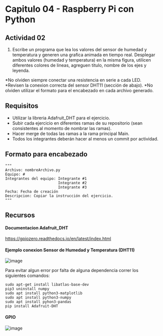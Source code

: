 # Capitulo 04 - Raspberry Pi con Python
## Actividad 02

1. Escribe un programa que lea los valores del sensor de humedad y temperatura y generen una grafica animada en tiempo real. Desplegar ambos valores (humedad y temperatura) en la misma figura, utilicen diferentes colores de lineas, agreguen titulo, nombre de los ejes y leyenda.

*No olviden siempre conectar una resistencia en serie a cada LED.
*Revisen la conexion correcta del sensor DHT11 (sección de abajo).
*No olviden utilizar el formato para el encabezado en cada archivo generado. 

## Requisitos
* Utilizar la libreria Adafruit_DHT para el ejercicio.
* Subir cada ejercicio en diferentes ramas de su repositorio (sean consistentes al momento de nombrar las ramas).
* Hacer merge de todas las ramas a la rama principal Main.
* Todos los integrantes deberán hacer al menos un commit por actividad.

## Formato para encabezado
```
"""
Archivo: nombreArchivo.py
Equipo: #
Integrantes del equipo: Integrante #1
                        Integrante #2
                        Integrante #3
Fecha: Fecha de creación
Descripcion: Copiar la instrucción del ejercicio.
"""
```

## Recursos
#### Documentacion Adafruit_DHT
[https://gpiozero.readthedocs.io/en/latest/index.html ](https://github.com/adafruit/Adafruit_CircuitPython_DHT)

#### Ejemplo conexion Sensor de Humedad y Temperatura (DHT11)
![image](https://github.com/Samsung-Innovation-Campus-OT23/C04_A02/assets/59269349/fa679ce5-8eaa-441b-a8aa-60b992453d08)

Para evitar algun error por falta de alguna dependencia correr los siguientes comandos:
```
sudo apt-get install libatlas-base-dev  
pip3 uninstall numpy  
sudo apt install python3-matplotlib   
sudo apt install python3-numpy 
sudo apt install pyhon3-pandas 
pip install Adafruit-DHT 
```

#### GPIO
![image](https://github.com/Samsung-Innovation-Campus-OT23/C03_A01/assets/59269349/efef1934-5244-4d22-9d8f-56442d71f5c9)
